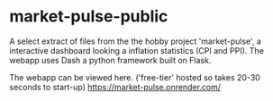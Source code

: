 # market-pulse-public 

A select extract of files from the the hobby project 'market-pulse', a interactive dashboard looking a inflation statistics (CPI and PPI). 
The webapp uses Dash a python framework built on Flask. 

The webapp can be viewed here. ('free-tier' hosted so takes 20-30 seconds to start-up)
https://market-pulse.onrender.com/
